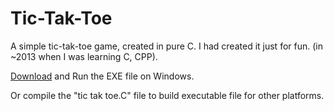 # Tic-Tak-Toe
A simple tic-tak-toe game, created in pure C. I had created it just for fun. (in ~2013 when I was learning C, CPP).

[Download](https://github.com/MaulikRaviya/Tic-Tak-Toe/releases/download/v1.0/tic.tak.toe.exe) and Run the EXE file on Windows.

Or compile the "tic tak toe.C" file to build executable file for other platforms.
